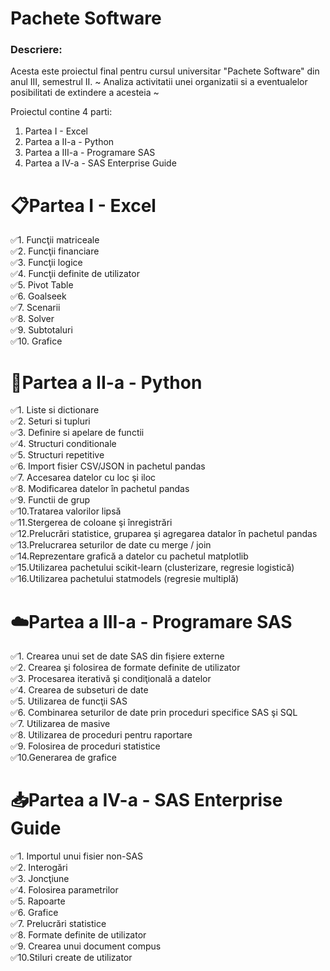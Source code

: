 # Pachete Software
### Descriere:
Acesta este proiectul final pentru cursul universitar "Pachete Software" din anul III, semestrul II.
~ Analiza activitatii unei organizatii si a eventualelor posibilitati de extindere a acesteia ~
<!-- This is the final project for the "Software Packages" course from year III, semester II at university. -->

Proiectul contine 4 parti:
1. Partea I - Excel
2. Partea a II-a - Python
3. Partea a III-a - Programare SAS
4. Partea a IV-a - SAS Enterprise Guide

# 📋Partea I - Excel
✅1. Funcţii matriceale</br>
✅2. Funcţii financiare</br>
✅3. Funcţii logice</br>
✅4. Funcţii definite de utilizator</br>
✅5. Pivot Table</br>
✅6. Goalseek </br>
✅7. Scenarii</br>
✅8. Solver</br>
✅9. Subtotaluri</br>
✅10. Grafice</br>

# 🐍Partea a II-a - Python
✅1. Liste si dictionare</br>
✅2. Seturi si tupluri</br>
✅3. Definire si apelare de functii</br>
✅4. Structuri conditionale</br>
✅5. Structuri repetitive</br>
✅6. Import fisier CSV/JSON in pachetul pandas</br>
✅7. Accesarea datelor cu loc şi iloc</br>
✅8. Modificarea datelor în pachetul pandas</br>
✅9. Functii de grup</br>
✅10.Tratarea valorilor lipsă</br>
✅11.Stergerea de coloane şi înregistrări</br>
✅12.Prelucrări statistice, gruparea şi agregarea datalor în pachetul pandas</br>
✅13.Prelucrarea seturilor de date cu merge / join</br>
✅14.Reprezentare grafică a datelor cu pachetul matplotlib</br>
✅15.Utilizarea pachetului scikit-learn (clusterizare, regresie logistică)</br>
✅16.Utilizarea pachetului statmodels (regresie multiplă)</br>

# ☁️Partea a III-a - Programare SAS
✅1. Crearea unui set de date SAS din fișiere externe</br>
✅2. Crearea şi folosirea de formate definite de utilizator</br>
✅3. Procesarea iterativă şi condiţională a datelor</br>
✅4. Crearea de subseturi de date</br>
✅5. Utilizarea de funcţii SAS</br>
✅6. Combinarea seturilor de date prin proceduri specifice SAS şi SQL</br>
✅7. Utilizarea de masive</br>
✅8. Utilizarea de proceduri pentru raportare</br>
✅9. Folosirea de proceduri statistice</br>
✅10.Generarea de grafice</br>

# 📥Partea a IV-a - SAS Enterprise Guide
✅1. Importul unui fisier non-SAS</br>
✅2. Interogări</br>
✅3. Joncţiune</br>
✅4. Folosirea parametrilor</br>
✅5. Rapoarte</br>
✅6. Grafice</br>
✅7. Prelucrări statistice</br>
✅8. Formate definite de utilizator</br>
✅9. Crearea unui document compus</br>
✅10.Stiluri create de utilizator</br>
